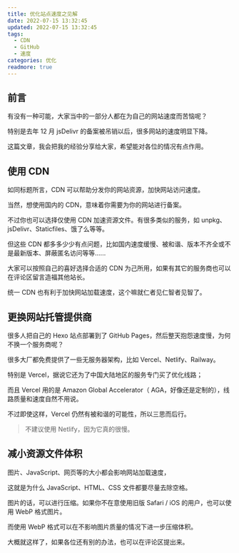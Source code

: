 ```yaml
---
title: 优化站点速度之见解
date: 2022-07-15 13:32:45
updated: 2022-07-15 13:32:45
tags:
  - CDN
  - GitHub
  - 速度
categories: 优化
readmore: true
---
```

## 前言

有没有一种可能，大家当中的一部分人都在为自己的网站速度而苦恼呢？

特别是去年 12 月 jsDelivr 的备案被吊销以后，很多网站的速度明显下降。

这篇文章，我会把我的经验分享给大家，希望能对各位的情况有点作用。

<!-- more -->

## 使用 CDN

如同标题所言，CDN 可以帮助分发你的网站资源，加快网站访问速度。

当然，想使用国内的 CDN，意味着你需要为你的网站进行备案。

不过你也可以选择仅使用 CDN 加速资源文件。有很多类似的服务，如 unpkg、jsDelivr、Staticfiles、饿了么等等。

但这些 CDN 都多多少少有点问题，比如国内速度缓慢、被和谐、版本不齐全或不是最新版本、屏蔽匿名访问等等......

大家可以按照自己的喜好选择合适的 CDN 为己所用，如果有其它的服务商也可以在评论区留言造福其他站长。

统一 CDN 也有利于加快网站加载速度，这个嘛就仁者见仁智者见智了。

## 更换网站托管提供商

很多人把自己的 Hexo 站点部署到了 GitHub Pages，然后整天抱怨速度慢，为何不换一个服务商呢？

很多大厂都免费提供了一些无服务器架构，比如 Vercel、Netlify、Railway。

特别是 Vercel，据说它还为了中国大陆地区的服务专门买了优化线路；

而且 Vercel 用的是 Amazon Global Accelerator（ AGA，好像还是定制的），线路质量和速度自然不用说。

不过即使这样，Vercel 仍然有被和谐的可能性，所以三思而后行。

> 不建议使用 Netlify，因为它真的很慢。

## 减小资源文件体积

图片、JavaScript、网页等的大小都会影响网站加载速度，

这就是为什么 JavaScript、HTML、CSS 文件都要尽量去除空格。

图片的话，可以进行压缩。如果你不在意使用旧版 Safari / iOS 的用户，也可以使用 WebP 格式图片。

而使用 WebP 格式可以在不影响图片质量的情况下进一步压缩体积。

大概就这样了，如果各位还有别的办法，也可以在评论区提出来。